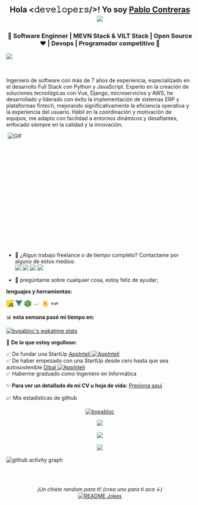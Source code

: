 <div align="center">
  <h2> Hola <𝚍𝚎𝚟𝚎𝚕𝚘𝚙𝚎𝚛𝚜/>! Yo soy <a href="https://bypabloc-cv.netlify.app/">Pablo Contreras</a> <img src="https://media.giphy.com/media/hvRJCLFzcasrR4ia7z/giphy.gif" width="30px"></h2>
</div>

<h3 align="center">🚀 Software Enginner | MEVN Stack & VILT Stack | Open Source ♥ | Devops | Programador competitivo 🚀</h3>

![](https://visitor-badge.glitch.me/badge?page_id=bypabloc.bypabloc)

<br />

Ingeniero de software con más de 7 años de experiencia, especializado en el desarrollo Full Stack con Python y JavaScript. Experto en la creación de soluciones tecnológicas con Vue, Django, microservicios y AWS, he desarrollado y liderado con éxito la implementación de sistemas ERP y plataformas fintech, mejorando significativamente la eficiencia operativa y la experiencia del usuario. Hábil en la coordinación y motivación de equipos, me adapto con facilidad a entornos dinámicos y desafiantes, enfocado siempre en la calidad y la innovación.


  <img align="right" alt="GIF" src="https://github.com/abhisheknaiidu/abhisheknaiidu/blob/master/code.gif?raw=true" width="500" height="320" />
  
<br/>
  
- 💼 ¿Algun trabajo freelance o de tiempo completo? Contactame por alguno de estos medios:<br/>
  <a href="mailto:pacg1991@gmail.com?subject=[GitHub]%20🔥%20Contacto&body=Hola%20Pablo%2C%0A%0AVoy%20a%20visitarlos%20hoy%20después%20de%20ver%20su%20perfil%20de%20GitHub%20para%20..."><img src="https://img.shields.io/badge/e‑mail-D14836.svg?style=for-the-badge&logo=GMail&logoColor=white"/></a>
  <a href="https://instagram.com/bypabloc_"><img src="https://img.shields.io/badge/instagram-E4405F.svg?style=for-the-badge&logo=instagram&logoColor=white"/></a>
  <a href="https://linkedin.com/in/bypabloc"><img src="https://img.shields.io/badge/linkedin-0077B5.svg?style=for-the-badge&logo=linkedin&logoColor=white"/></a>
  <a href="https://twitter.com/bypabloc"><img src="https://img.shields.io/badge/twitter-1DA1F2.svg?style=for-the-badge&logo=twitter&logoColor=white"/></a>

- 💬 pregúntame sobre cualquier cosa, estoy feliz de ayudar;

**lenguajes y herramientas:**  

<code><img height="20" src="https://raw.githubusercontent.com/github/explore/80688e429a7d4ef2fca1e82350fe8e3517d3494d/topics/javascript/javascript.png"></code>
<code><img height="20" src="https://raw.githubusercontent.com/github/explore/80688e429a7d4ef2fca1e82350fe8e3517d3494d/topics/vue/vue.png"></code>
<code><img height="20" src="https://raw.githubusercontent.com/github/explore/80688e429a7d4ef2fca1e82350fe8e3517d3494d/topics/nodejs/nodejs.png"></code>
<code><img height="20" src="https://raw.githubusercontent.com/github/explore/80688e429a7d4ef2fca1e82350fe8e3517d3494d/topics/mysql/mysql.png"></code>
<code><img height="20" src="https://raw.githubusercontent.com/github/explore/80688e429a7d4ef2fca1e82350fe8e3517d3494d/topics/firebase/firebase.png"></code>
<code><img height="20" src="https://raw.githubusercontent.com/github/explore/80688e429a7d4ef2fca1e82350fe8e3517d3494d/topics/git/git.png"></code>

📊 **esta semana pasé mi tiempo en:**

[![bypabloc's wakatime stats](https://github-readme-stats.vercel.app/api/wakatime?username=bypabloc)](https://github.com/anuraghazra/github-readme-stats)

🚧 **De lo que estoy orgulloso:**
<!-- TODO-IST:START -->
✅  De fundar una StartUp <a href="https://appinteli.com" target="_blank">AppInteli <img src="https://appinteli.com/img/icon.svg" width="15px" alt="AppInteli"></a>           
✅  De haber empezado con una StartUp desde cero hasta que sea autosostenible <a href="https://dibal.pe/" target="_blank">Dibal <img src="http://dibal.pe/img/isotipo.png" width="15px" alt="AppInteli"></a>           
✅  Haberme graduado como Ingeniero en Informática           
<!-- TODO-IST:END -->

✨ **Para ver un detallado de mi CV u hoja de vida:**
<a href="https://bypabloc-cv.netlify.app/">Presiona aquí</a>

📈 Mis estadísticas de github

<p align="center"> 
  <a href="https://github-readme-stats.vercel.app/api?username=bypabloc&include_all_commits=true&count_private=true&show_icons=true&line_height=20&title_color=7A7ADB&icon_color=2234AE&text_color=D3D3D3&bg_color=0,000000,130F40">
    <img src="https://github-readme-stats.vercel.app/api?username=bypabloc&include_all_commits=true&count_private=true&show_icons=true&line_height=20&title_color=7A7ADB&icon_color=2234AE&text_color=D3D3D3&bg_color=0,000000,130F40" alt="bypabloc" />
  </a>
</p>

<p align="center">
  <a href="https://github-readme-stats.vercel.app/api/top-langs/?username=bypabloc&layout=compact&hide_border=true&theme=darcula&bg_color=00000000&langs_count=8">
    <img src="https://github-readme-stats.vercel.app/api/top-langs/?username=bypabloc&langs_count=8&include_all_commits=true&count_private=true&show_icons=true&line_height=20&title_color=7A7ADB&icon_color=2234AE&text_color=D3D3D3&bg_color=0,000000,130F40&layout=compact"/>
  </a>
</p>
  
<p align="center">
  <a href="https://github-readme-streak-stats.herokuapp.com?user=bypabloc&theme=dark&hide_border=true">
    <img src = "https://github-readme-streak-stats.herokuapp.com?user=bypabloc&theme=dark&hide_border=true" width = 400>
  </a>
</p>
  
<p align="center">
  <a href="https://github-profile-trophy.vercel.app/?username=bypabloc&theme=dark&hide_border=true">
    <img src="https://github-profile-trophy.vercel.app/?username=bypabloc&theme=nord&column=7"/>
  </a>
</p>

![github activity graph](https://activity-graph.herokuapp.com/graph?username=bypabloc&theme=rogue)
  
</br>
</br>

<p align="center">
<i>¡Un chiste random para ti! (crea uno para ti aca ↓)</i><br>
<a href="https://readme-jokes.vercel.app"><img align="center" src="https://readme-jokes.vercel.app/api?bgColor=%23073b4c&textColor=%2306d6a0&aColor=%2306d6a0&borderColor=%2306d6a0" alt="README Jokes"></a>
</p>

